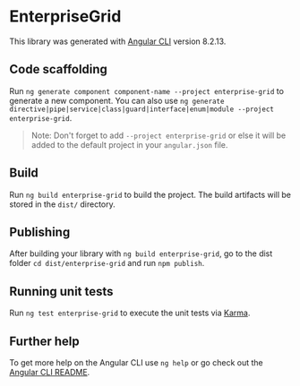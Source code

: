 # EnterpriseGrid

This library was generated with [Angular CLI](https://github.com/angular/angular-cli) version 8.2.13.

## Code scaffolding

Run `ng generate component component-name --project enterprise-grid` to generate a new component. You can also use `ng generate directive|pipe|service|class|guard|interface|enum|module --project enterprise-grid`.
> Note: Don't forget to add `--project enterprise-grid` or else it will be added to the default project in your `angular.json` file. 

## Build

Run `ng build enterprise-grid` to build the project. The build artifacts will be stored in the `dist/` directory.

## Publishing

After building your library with `ng build enterprise-grid`, go to the dist folder `cd dist/enterprise-grid` and run `npm publish`.

## Running unit tests

Run `ng test enterprise-grid` to execute the unit tests via [Karma](https://karma-runner.github.io).

## Further help

To get more help on the Angular CLI use `ng help` or go check out the [Angular CLI README](https://github.com/angular/angular-cli/blob/master/README.md).
